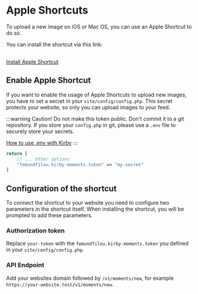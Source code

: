 # Apple Shortcuts

To upload a new image on iOS or Mac OS, you can use an Apple Shortcut to do so.

You can install the shortcut via this link:

<div class="button-wrap">
<a href="https://www.icloud.com/shortcuts/5a0ebebfc5d342df8edbcec2c7d995db" class="button" target="_blank">Install Apple Shortcut</a>
</div>



## Enable Apple Shortcut

If you want to enable the usage of Apple Shortcuts to upload new images, you have to set a secret in your `site/config/config.php`. This secret protects your website, so only you can upload images to your feed.

:::warning Caution!
Do not make this token public. Don't commit it to a git repository. If you store your `config.php` in git, please use a `.env` file to securely store your secrets.

[How to use .env with Kirby](https://github.com/bnomei/kirby3-dotenv)
:::

```php
return [
	// ... Other options
	"femundfilou.kirby-moments.token" => "my-secret"
]
```

## Configuration of the shortcut

To connect the shortcut to your website you need to configure two parameters in the shortcut itself. When installing the shortcut, you will be prompted to add these parameters.

### Authorization token

Replace `your-token` with the `femundfilou.kirby-moments.token` you defined in your `site/config/config.php`.

### API Endpoint

Add your websites domain followed by `/v1/moments/new`, for example `https://your-website.test/v1/moments/new`.


<style>
	.vp-doc a.button {
		background: var(--vp-c-brand);
		color: #fff;
		padding: 0.75em 1.5em;
		text-decoration: none;
		border-radius: 40px;
		font-weight: 600;
		font-size: 14px;
	}
	.vp-doc a.button:hover, .vp-doc a.button:focus-visible {
		background: var(--vp-c-brand-2);
		color: #fff;
	}
	.button-wrap {
		padding: 1rem 0 0 0;
	}
</style>
